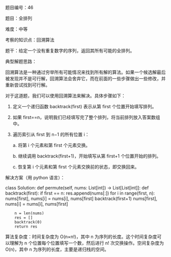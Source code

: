 题目编号：46

题目：全排列

难度：中等

考察的知识点：回溯算法

题干：给定一个没有重复数字的序列，返回其所有可能的全排列。

典型解题思路：

回溯算法是一种通过穷举所有可能情况来找到所有解的算法。如果一个候选解最后被发现并不是可行解，回溯算法会舍弃它，而在前面的一些步骤做出一些修改，并重新尝试找到可行解。

对于这道题，我们可以使用回溯算法来解决。具体步骤如下：

1. 定义一个递归函数 backtrack(first) 表示从第 first 个位置开始填写排列。

2. 如果 first==n，说明我们已经填写完了整个排列，将当前排列放入答案数组中。

3. 遍历索引从 first 到 n−1 的所有位置 i：

    a. 将第 i 个元素和第 first 个元素交换。

    b. 继续调用 backtrack(first+1)，开始填写从第 first+1 个位置开始的排列。

    c. 恢复第 i 个元素和第 first 个元素交换前的状态，即交换回来。

解决方案（用 python 语言）：

class Solution:
    def permute(self, nums: List[int]) -> List[List[int]]:
        def backtrack(first):
            if first == n:
                res.append(nums[:])
            for i in range(first, n):
                nums[first], nums[i] = nums[i], nums[first]
                backtrack(first+1)
                nums[first], nums[i] = nums[i], nums[first]
        
        n = len(nums)
        res = []
        backtrack(0)
        return res

算法复杂度：时间复杂度为 O(n×n!)，其中 n 为序列的长度。这个时间复杂度可以理解为 n 个位置每个位置填写一个数，然后进行 n! 次交换操作。空间复杂度为 O(n)，其中 n 为序列的长度，主要是递归栈的空间。